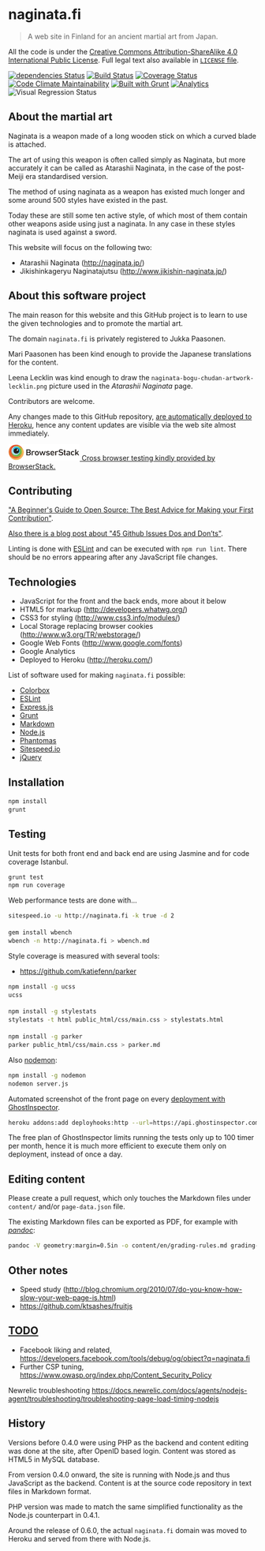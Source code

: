# naginata.fi

> A web site in Finland for an ancient martial art from Japan.

All the code is under the [Creative Commons Attribution-ShareAlike 4.0 International Public License](https://creativecommons.org/licenses/by-sa/4.0/).
Full legal text also available in [`LICENSE` file](LICENSE).

[![dependencies Status](https://david-dm.org/paazmaya/naginata.fi/status.svg)](https://david-dm.org/paazmaya/naginata.fi)
[![Build Status](https://img.shields.io/travis/paazmaya/naginata.fi.svg?style=flat-square)](https://travis-ci.org/paazmaya/naginata.fi)
[![Coverage Status](https://img.shields.io/coveralls/paazmaya/naginata.fi.svg?style=flat-square)](https://coveralls.io/r/paazmaya/naginata.fi)
[![Code Climate Maintainability](https://api.codeclimate.com/v1/badges/366ab7862da3044294ac/maintainability)](https://codeclimate.com/github/paazmaya/naginata.fi/maintainability)
[![Built with Grunt](http://img.shields.io/badge/Grunt-1.0-blue.svg?style=flat-square)](http://gruntjs.com/)
[![Analytics](https://ga-beacon.appspot.com/UA-2643697-15/naginata.fi/index?flat-gif)](https://github.com/igrigorik/ga-beacon)
![Visual Regression Status](https://api.ghostinspector.com/v1/suites/5408c0312f4dd6df5ae50101/status-badge)

## About the martial art

Naginata is a weapon made of a long wooden stick on which a curved blade is attached.

The art of using this weapon is often called simply as Naginata, but more accurately
it can be called as Atarashii Naginata, in the case of the post-Meiji era standardised
version.

The method of using naginata as a weapon has existed much longer and some around 500 styles
have existed in the past.

Today these are still some ten active style, of which most of them contain other weapons
aside using just a naginata. In any case in these styles naginata is used against a sword.

This website will focus on the following two:

 * Atarashii Naginata (http://naginata.jp/)
 * Jikishinkageryu Naginatajutsu (http://www.jikishin-naginata.jp/)

## About this software project

The main reason for this website and this GitHub project is to learn to use the given
technologies and to promote the martial art.

The domain `naginata.fi` is privately registered to Jukka Paasonen.

Mari Paasonen has been kind enough to provide the Japanese translations for the content.

Leena Lecklin was kind enough to draw the `naginata-bogu-chudan-artwork-lecklin.png` picture
used in the _Atarashii Naginata_ page.

Contributors are welcome.

Any changes made to this GitHub repository, [are automatically deployed to Heroku](https://blog.heroku.com/archives/2015/2/6/heroku_github_integration),
hence any content updates are visible via the web site almost immediately.

[![BrowserStack](./browserstack-logo.png) Cross browser testing kindly provided by BrowserStack.](https://www.browserstack.com/)

## Contributing

["A Beginner's Guide to Open Source: The Best Advice for Making your First Contribution"](http://www.erikaheidi.com/blog/a-beginners-guide-to-open-source-the-best-advice-for-making-your-first-contribution/).

[Also there is a blog post about "45 Github Issues Dos and Don’ts"](https://davidwalsh.name/45-github-issues-dos-donts).

Linting is done with [ESLint](http://eslint.org) and can be executed with `npm run lint`.
There should be no errors appearing after any JavaScript file changes.

## Technologies

 * JavaScript for the front and the back ends, more about it below
 * HTML5 for markup (http://developers.whatwg.org/)
 * CSS3 for styling (http://www.css3.info/modules/)
 * Local Storage replacing browser cookies (http://www.w3.org/TR/webstorage/)
 * Google Web Fonts (http://www.google.com/fonts)
 * Google Analytics
 * Deployed to Heroku (http://heroku.com/)

List of software used for making `naginata.fi` possible:

 * [Colorbox](http://jacklmoore.com/colorbox/ "A lightweight customizable lightbox plugin for jQuery")
 * [ESLint](http://eslint.org/ "The pluggable linting utility for JavaScript")
 * [Express.js](http://expressjs.com/ "web application framework for node")
 * [Grunt](http://gruntjs.com/ "The JavaScript Task Runner")
 * [Markdown](http://daringfireball.net/projects/markdown/ "Markdown is a text-to-HTML conversion tool for web writers")
 * [Node.js](http://nodejs.org "Node.js is a platform built on Chrome's JavaScript runtime for easily building fast, scalable network applications")
 * [Phantomas](http://macbre.github.io/phantomas/ "PhantomJS-based web performance metrics collector and monitoring tool")
 * [Sitespeed.io](http://sitespeed.io "Analyze your website speed and performance")
 * [jQuery](http://jquery.com/ "New wave JavaScript")


## Installation

```sh
npm install
grunt
```

## Testing

Unit tests for both front end and back end are using Jasmine and for code coverage Istanbul.

```sh
grunt test
npm run coverage
```

Web performance tests are done with...

```sh
sitespeed.io -u http://naginata.fi -k true -d 2

gem install wbench
wbench -n http://naginata.fi > wbench.md
```

Style coverage is measured with several tools:

* https://github.com/katiefenn/parker

```sh
npm install -g ucss
ucss

npm install -g stylestats
stylestats -t html public_html/css/main.css > stylestats.html

npm install -g parker
parker public_html/css/main.css > parker.md
```

Also [nodemon](https://github.com/remy/nodemon/ "Monitor for any changes in your node.js application and automatically restart the server"):

```sh
npm install -g nodemon
nodemon server.js
```

Automated screenshot of the front page on every [deployment with GhostInspector](https://ghostinspector.com/docs/integration/#heroku).

```sh
heroku addons:add deployhooks:http --url=https://api.ghostinspector.com/v1/suites/[suite-id]/execute/?apiKey=[api-key]
```

The free plan of GhostInspector limits running the tests only up to 100 timer per month, hence it is much more efficient
to execute them only on deployment, instead of once a day.

## Editing content

Please create a pull request, which only touches the Markdown files under `content/` and/or `page-data.json` file.

The existing Markdown files can be exported as PDF, for example with [_pandoc_](http://johnmacfarlane.net/pandoc/):

```sh
pandoc -V geometry:margin=0.5in -o content/en/grading-rules.md grading-rules-english.pdf
```

## Other notes

 * Speed study (http://blog.chromium.org/2010/07/do-you-know-how-slow-your-web-page-is.html)
 * https://github.com/ktsashes/fruitjs

## [TODO](https://github.com/paazmaya/naginata.fi/issues "issues")

 * Facebook liking and related, https://developers.facebook.com/tools/debug/og/object?q=naginata.fi
 * Further CSP tuning, https://www.owasp.org/index.php/Content_Security_Policy

Newrelic troubleshooting https://docs.newrelic.com/docs/agents/nodejs-agent/troubleshooting/troubleshooting-page-load-timing-nodejs

## History

Versions before 0.4.0 were using PHP as the backend and content editing was done at the site, after
OpenID based login. Content was stored as HTML5 in MySQL database.

From version 0.4.0 onward, the site is running with Node.js and thus JavaScript as the backend.
Content is at the source code repository in text files in Markdown format.

PHP version was made to match the same simplified functionality as the Node.js counterpart in 0.4.1.

Around the release of 0.6.0, the actual `naginata.fi` domain was moved to Heroku and served from there with Node.js.

